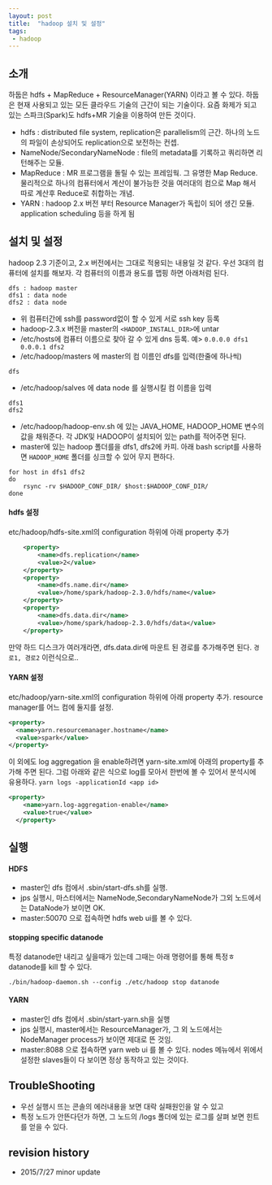 ```yaml
---
layout: post
title:  "hadoop 설치 및 설정"
tags:
 - hadoop
---
```


## 소개
하둡은 hdfs + MapReduce + ResourceManager(YARN) 이라고 볼 수 있다. 하둡은 현재 사용되고 있는 모든 클라우드 기술의 근간이 되는 기술이다. 요즘 화제가 되고 있는 스파크(Spark)도 hdfs+MR 기술을 이용하여 만든 것이다.

* hdfs :  distributed file system, replication은 parallelism의 근간. 하나의 노드의 파일이 손상되어도 replication으로 보전하는 컨셉.
 * NameNode/SecondaryNameNode : file의 metadata를 기록하고 쿼리하면 리턴해주는 모듈.
* MapReduce : MR 프로그램을 돌릴 수 있는 프레임웍. 그 유명한 Map Reduce. 물리적으로 하나의 컴퓨터에서 계산이 불가능한 것을 여러대의 컴으로 Map 해서 따로 계산후 Reduce로 취합하는 개념.
* YARN : hadoop 2.x 버전 부터 Resource Manager가 독립이 되어 생긴 모듈. application scheduling 등을 하게 됨

## 설치 및 설정
hadoop 2.3 기준이고, 2.x 버전에서는 그대로 적용되는 내용일 것 같다. 우선 3대의 컴퓨터에 설치를 해보자. 각 컴퓨터의 이름과 용도를 맵핑 하면 아래처럼 된다.

```
dfs : hadoop master
dfs1 : data node
dfs2 : data node
```

* 위 컴퓨터간에 ssh를 password없이 할 수 있게 서로 ssh key 등록
* hadoop-2.3.x 버전을 master의  `<HADOOP_INSTALL_DIR>`에 untar
* /etc/hosts에 컴퓨터 이름으로 찾아 갈 수 있게 dns 등록. 예> `0.0.0.0 dfs1 0.0.0.1 dfs2`
* /etc/hadoop/masters 에 master의 컴 이름인 dfs를 입력(한줄에 하나씩)
```
dfs
```
* /etc/hadoop/salves 에 data node 를 실행시킬 컴 이름을 입력
```
dfs1
dfs2
```
* /etc/hadoop/hadoop-env.sh 에 있는 JAVA\_HOME, HADOOP\_HOME 변수의 값을 채워준다. 각 JDK및 HADOOP이 설치되어 있는 path를 적어주면 된다.
* master에 있는 hadoop 폴더를을 dfs1, dfs2에 카피. 아래 bash script를 사용하면 `HADOOP_HOME` 폴더를 싱크할 수 있어 무지 편하다.

<a name="rsync"></a>
```
for host in dfs1 dfs2
do
    rsync -rv $HADOOP_CONF_DIR/ $host:$HADOOP_CONF_DIR/
done
```

#### hdfs 설정
etc/hadoop/hdfs-site.xml의 configuration 하위에 아래 property 추가
```xml
    <property>
		<name>dfs.replication</name>
		<value>2</value>
	</property>
	<property>
        <name>dfs.name.dir</name>
        <value>/home/spark/hadoop-2.3.0/hdfs/name</value>
    </property>
    <property>
        <name>dfs.data.dir</name>
        <value>/home/spark/hadoop-2.3.0/hdfs/data</value>
    </property>
```

만약 하드 디스크가 여러개라면, dfs.data.dir에 마운트 된 경로를 추가해주면 된다. `경로1, 경로2` 이런식으로..
#### YARN 설정
etc/hadoop/yarn-site.xml의 configuration 하위에 아래 property 추가. resource manager를 어느 컴에 둘지를 설정.
```xml
<property>
  <name>yarn.resourcemanager.hostname</name>
  <value>spark</value>
</property>
```

이 외에도 log aggregation 을 enable하려면 yarn-site.xml에 아래의 property를 추가해 주면 된다.  그럼 아래와 같은 식으로 log를 모아서 한번에 볼 수 있어서 분석시에 유용하다.
`yarn logs -applicationId <app id>`

```xml
<property>
    <name>yarn.log-aggregation-enable</name>
    <value>true</value>
  </property>
```


## 실행

#### HDFS

- master인 dfs 컴에서 .sbin/start-dfs.sh를 실행.
- jps 실행시, 마스터에서는 NameNode,SecondaryNameNode가 그외 노드에서는 DataNode가 보이면 OK.
- master:50070 으로 접속하면 hdfs web ui를 볼 수 있다.

#### stopping specific datanode
특정 datanode만 내리고 싶을때가 있는데 그때는 아래 명령어를 통해 특정ㅎ datanode를 kill 할 수 있다.
```
./bin/hadoop-daemon.sh --config ./etc/hadoop stop datanode
```

#### YARN
- master인 dfs 컴에서 .sbin/start-yarn.sh을 실행
- jps 실행시, master에서는 ResourceManager가, 그 외 노드에서는 NodeManager process가 보이면 제대로 뜬 것임.
- master:8088 으로 접속하면 yarn web ui 를 볼 수 있다. nodes 메뉴에서 위에서 설정한 slaves들이 다 보이면 정상 동작하고 있는 것이다.

## TroubleShooting

- 우선 실행시 뜨는 콘솔의 에러내용을 보면 대락 실패원인을 알 수 있고
- 특정 노드가 안뜬다던가 하면, 그 노드의 /logs 폴더에 있는 로그를 살펴 보면 힌트를 얻을 수 있다.


## revision history
* 2015/7/27 minor update
